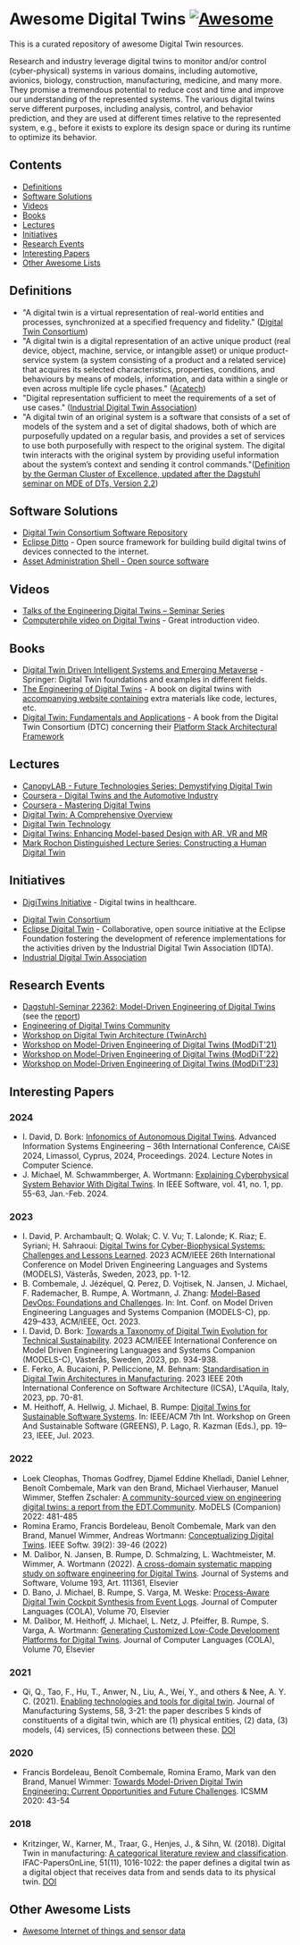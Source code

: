 <!--lint disable awesome-git-repo-age-->
# Awesome Digital Twins [![Awesome](https://awesome.re/badge.svg)](https://github.com/sindresorhus/awesome)

This is a curated repository of awesome Digital Twin resources.

Research and industry leverage digital twins to monitor and/or control (cyber-physical) systems in various domains, including automotive, avionics, biology, construction, manufacturing, medicine, and many more.
They promise a tremendous potential to reduce cost and time and improve our understanding of the represented systems.
The various digital twins serve different purposes, including analysis, control, and behavior prediction, and they are used at different times relative to the represented system, e.g., before it exists to explore its design space or during its runtime to optimize its behavior.

## Contents

- [Definitions](#definitions)
- [Software Solutions](#software-solutions)
- [Videos](#videos)
- [Books](#books)
- [Lectures](#lectures)
- [Initiatives](#initiatives)
- [Research Events](#research-events)
- [Interesting Papers](#interesting-papers)
- [Other Awesome Lists](#other-awesome-lists)

## Definitions

<!--lint ignore double-link-->
- "A digital twin is a virtual representation of real-world entities and processes, synchronized at a specified frequency and fidelity." ([Digital Twin Consortium](https://www.digitaltwinconsortium.org))
- "A digital twin is a digital representation of an active unique product (real device, object, machine, service, or intangible asset) or unique product-service system (a system consisting of a product and a related service) that acquires its selected characteristics, properties, conditions, and behaviours by means of models, information, and data within a single or even across multiple life cycle phases." ([Acatech](https://www.acatech.de/wp-content/uploads/2019/09/Forschungsbeirat_Themenfelder-Industrie-4.0-2.pdf))
- "Digital representation sufficient to meet the requirements of a set of use cases." ([Industrial Digital Twin Association](https://industrialdigitaltwin.org/glossar/digitaler-zwilling))
- "A digital twin of an original system is a software that consists of a set of models of the system and a set of digital shadows, both of which are purposefully updated on a regular basis, and provides a set of services to use both purposefully with respect to the original system. The digital twin interacts with the original system by providing useful information about the system’s context and sending it control commands."([Definition by the German Cluster of Excellence, updated after the Dagstuhl seminar on MDE of DTs, Version 2.2](https://www.se-rwth.de/essay/Digital-Twin-Definition/))

## Software Solutions

- [Digital Twin Consortium Software Repository](https://github.com/digitaltwinconsortium)
- [Eclipse Ditto](https://www.eclipse.org/ditto/intro-digitaltwins.html) - Open source framework for building build digital twins of devices connected to the internet.
- [Asset Administration Shell - Open source software](https://industrialdigitaltwin.org/en/technology)

## Videos

- [Talks of the Engineering Digital Twins – Seminar Series](https://edt.community/past-events/)
- [Computerphile video on Digital Twins](https://www.youtube.com/watch?v=2ryz9IPIQes) - Great introduction video.

## Books

- [Digital Twin Driven Intelligent Systems and Emerging Metaverse](https://link.springer.com/book/10.1007/978-981-99-0252-1) - Springer: Digital Twin foundations and examples in different fields.
- [The Engineering of Digital Twins](https://link.springer.com/book/9783031667183) - A book on digital twins with [accompanying website containing](https://digital-twin-book.org/) extra materials like code, lectures, etc.
- [Digital Twin: Fundamentals and Applications](https://link.springer.com/book/9783031677779) - A book from the Digital Twin Consortium (DTC) concerning their [Platform Stack Architectural Framework](https://www.digitaltwinconsortium.org/wp-content/uploads/sites/3/2023/07/Platform-Stack-Architectural-Framework-2023-07-11.pdf)


## Lectures

- [CanopyLAB - Future Technologies Series: Demystifying Digital Twin](https://student.canopylab.com/public/course-preview/290/)
- [Coursera - Digital Twins and the Automotive Industry](https://www.coursera.org/lecture/digital-twins/digital-twins-and-the-automotive-industry-ss9Mw)
- [Coursera - Mastering Digital Twins](https://www.coursera.org/learn/mastering-digital-twins)
- [Digital Twin: A Comprehensive Overview](https://www.udemy.com/course/digital-twin-a-comprehensive-overview/)
- [Digital Twin Technology](https://www.ntnu.edu/studies/courses/IP500520#tab=omEmnet)
- [Digital Twins: Enhancing Model-based Design with AR, VR and MR](https://www.conted.ox.ac.uk/courses/digital-twins-enhancing-model-based-design-with-ar-vr-and-mr)
- [Mark Rochon Distinguished Lecture Series: Constructing a Human Digital Twin](https://www.youtube.com/watch?v=AO8Q_YIjsis)

## Initiatives

- [DigiTwins Initiative](https://www.digitwins.org/about-the-initiative) - Digital twins in healthcare.
<!--lint ignore double-link-->
- [Digital Twin Consortium](https://www.digitaltwinconsortium.org/)
- [Eclipse Digital Twin](https://projects.eclipse.org/projects/dt/) - Collaborative, open source initiative at the Eclipse Foundation fostering the development of reference implementations for the activities driven by the Industrial Digital Twin Association (IDTA).
- [Industrial Digital Twin Association](https://industrialdigitaltwin.org/en/)

## Research Events

- [Dagstuhl-Seminar 22362: Model-Driven Engineering of Digital Twins](https://www.dagstuhl.de/de/programm/kalender/semhp/?semnr=22362) (see the [report](https://doi.org/10.4230/DagRep.12.9.20))
- [Engineering of Digital Twins Community](https://edt.community/)
- [Workshop on Digital Twin Architecture (TwinArch)](https://www.iese.fraunhofer.de/en/twinarch.html)
- [Workshop on Model-Driven Engineering of Digital Twins (ModDiT'21)](https://gemoc.org/events/moddit2021.html)
- [Workshop on Model-Driven Engineering of Digital Twins (ModDiT'22)](https://gemoc.org/events/moddit2022.html)
- [Workshop on Model-Driven Engineering of Digital Twins (ModDiT'23)](https://gemoc.org/events/moddit2023.html)

## Interesting Papers

### 2024

- I. David, D. Bork: [Infonomics of Autonomous Digital Twins](https://istvandavid.com/files/infonomics-of-autonomous-dt-CAiSE2024.pdf). Advanced Information Systems Engineering – 36th International Conference, CAiSE 2024, Limassol, Cyprus, 2024, Proceedings. 2024. Lecture Notes in Computer Science.
- J. Michael, M. Schwammberger, A. Wortmann: [Explaining Cyberphysical System Behavior With Digital Twins](https://doi.org/10.1109/10.1109/MS.2023.3319580). In IEEE Software, vol. 41, no. 1, pp. 55-63, Jan.-Feb. 2024.

### 2023

- I. David, P. Archambault; Q. Wolak; C. V. Vu; T. Lalonde; K. Riaz; E. Syriani; H. Sahraoui: [Digital Twins for Cyber-Biophysical Systems: Challenges and Lessons Learned](https://doi.org/10.1109/MODELS58315.2023.00014). 2023 ACM/IEEE 26th International Conference on Model Driven Engineering Languages and Systems (MODELS), Västerås, Sweden, 2023, pp. 1-12.
- B. Combemale, J. Jézéquel, Q. Perez, D. Vojtisek, N. Jansen, J. Michael, F. Rademacher, B. Rumpe, A. Wortmann, J. Zhang: [Model-Based DevOps: Foundations and Challenges](https://doi.org/10.1109/MODELS-C59198.2023.00076). In: Int. Conf. on Model Driven Engineering Languages and Systems Companion (MODELS-C), pp. 429–433, ACM/IEEE, Oct. 2023.
- I. David, D. Bork: [Towards a Taxonomy of Digital Twin Evolution for Technical Sustainability](https://doi.org/10.1109/MODELS-C59198.2023.00147). 2023 ACM/IEEE International Conference on Model Driven Engineering Languages and Systems Companion (MODELS-C), Västerås, Sweden, 2023, pp. 934-938.
- E. Ferko, A. Bucaioni, P. Pelliccione, M. Behnam: [Standardisation in Digital Twin Architectures in Manufacturing](https://doi.org/10.1109/ICSA56044.2023.00015). 2023 IEEE 20th International Conference on Software Architecture (ICSA), L'Aquila, Italy, 2023, pp. 70-81.
- M. Heithoff, A. Hellwig, J. Michael, B. Rumpe: [Digital Twins for Sustainable Software Systems](https://www.se-rwth.de/publications/Digital-Twins-for-Sustainable-Software-Systems.pdf). In: IEEE/ACM 7th Int. Workshop on Green And Sustainable Software (GREENS), P. Lago, R. Kazman (Eds.), pp. 19–23, IEEE, Jul. 2023.

### 2022

- Loek Cleophas, Thomas Godfrey, Djamel Eddine Khelladi, Daniel Lehner, Benoît Combemale, Mark van den Brand, Michael Vierhauser, Manuel Wimmer, Steffen Zschaler: [A community-sourced view on engineering digital twins: a report from the EDT.Community](https://doi.org/10.1145/3550356.3561549). MoDELS (Companion) 2022: 481-485
- Romina Eramo, Francis Bordeleau, Benoît Combemale, Mark van den Brand, Manuel Wimmer, Andreas Wortmann: [Conceptualizing Digital Twins](https://doi.org/10.1109/MS.2021.3130755). IEEE Softw. 39(2): 39-46 (2022)
- M. Dalibor, N. Jansen, B. Rumpe, D. Schmalzing, L. Wachtmeister, M. Wimmer, A. Wortmann (2022). [A cross-domain systematic mapping study on software engineering for Digital Twins](http://www.se-rwth.de/publications/A-cross-domain-systematic-mapping-study-on-software-engineering-for-Digital-Twins.pdf). Journal of Systems and Software, Volume 193, Art. 111361, Elsevier
- D. Bano, J. Michael, B. Rumpe, S. Varga, M. Weske: [Process-Aware Digital Twin Cockpit Synthesis from Event Logs](http://www.se-rwth.de/publications/Process-Aware-Digital-Twin-Cockpit-Synthesis-from-Event-Logs.pdf). Journal of Computer Languages (COLA), Volume 70, Elsevier
- M. Dalibor, M. Heithoff, J. Michael, L. Netz, J. Pfeiffer, B. Rumpe, S. Varga, A. Wortmann: [Generating Customized Low-Code Development Platforms for Digital Twins](http://www.se-rwth.de/publications/Generating-Customized-Low-Code-Development-Platforms-for-Digital-Twins.pdf). Journal of Computer Languages (COLA), Volume 70, Elsevier

### 2021

- Qi, Q., Tao, F., Hu, T., Anwer, N., Liu, A., Wei, Y., and others & Nee, A. Y. C. (2021). [Enabling technologies and tools for digital twin](https://www.researchgate.net/profile/Qinglin-Qi/publication/336870688_Enabling_technologies_and_tools_for_digital_twin/links/5db7edf14585151435ce6942/Enabling-technologies-and-tools-for-digital-twin.pdf). Journal of Manufacturing Systems, 58, 3-21: the paper describes 5 kinds of constituents of a digital twin, which are (1) physical entities, (2) data, (3) models, (4) services, (5) connections between these. [DOI](https://doi.org/10.1016/j.jmsy.2019.10.001)

### 2020

- Francis Bordeleau, Benoît Combemale, Romina Eramo, Mark van den Brand, Manuel Wimmer: [Towards Model-Driven Digital Twin Engineering: Current Opportunities and Future Challenges](https://doi.org/10.1007/978-3-030-58167-1_4). ICSMM 2020: 43-54

### 2018

- Kritzinger, W., Karner, M., Traar, G., Henjes, J., & Sihn, W. (2018). Digital Twin in manufacturing: [A categorical literature review and classification](https://publik.tuwien.ac.at/files/publik_274125.pdf). IFAC-PapersOnLine, 51(11), 1016-1022: the paper defines a digital twin as a digital object that receives data from and sends data to its physical twin. [DOI](https://doi.org/10.1016/j.ifacol.2018.08.474)

## Other Awesome Lists

- [Awesome Internet of things and sensor data](https://github.com/newTendermint/awesome-bigdata#internet-of-things-and-sensor-data)
